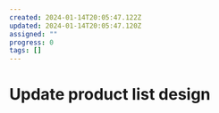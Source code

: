 ```yaml
---
created: 2024-01-14T20:05:47.122Z
updated: 2024-01-14T20:05:47.120Z
assigned: ""
progress: 0
tags: []
---
```


# Update product list design
